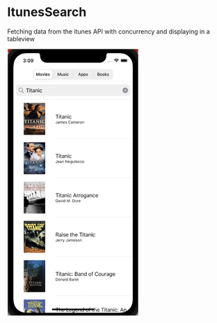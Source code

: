 # ItunesSearch

Fetching data from the itunes API with concurrency and displaying in a tableview

<img src="image.png" border=1 style="border-color:#eeeeee" width="300" height="auto">
